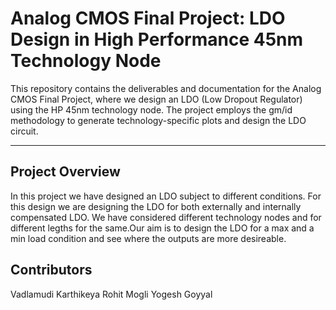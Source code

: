 # Analog CMOS Final Project: LDO Design in High Performance 45nm Technology Node

This repository contains the deliverables and documentation for the Analog CMOS Final Project, where we design an LDO (Low Dropout Regulator) using the HP 45nm technology node. The project employs the gm/id methodology to generate technology-specific plots and design the LDO circuit.

---

## Project Overview

In this project we have designed an LDO subject to different conditions. For this design we are designing the LDO for both externally and internally compensated LDO. We have considered different technology nodes and for different legths for the same.Our aim is to design the LDO for a max and a min load condition and see where the outputs are more desireable.

## Contributors

Vadlamudi Karthikeya
Rohit Mogli
Yogesh Goyyal
